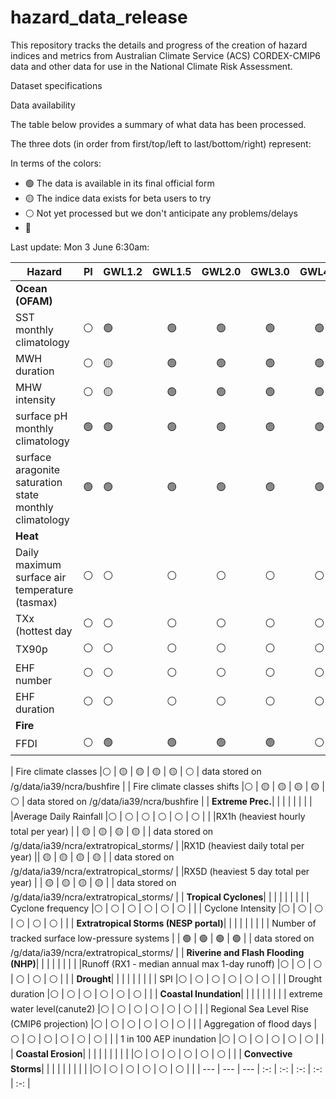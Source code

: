 # hazard_data_release

This repository tracks the details and progress of the creation of hazard indices and metrics from Australian Climate Service (ACS) CORDEX-CMIP6 data and other data for use in the National Climate Risk Assessment.

Dataset specifications

Data availability

The table below provides a summary of what data has been processed.

The three dots (in order from first/top/left to last/bottom/right) represent:

In terms of the colors:
- :green_circle: The data is available in its final official form 
- :yellow_circle: The indice data exists for beta users to try
- :white_circle: Not yet processed but we don't anticipate any problems/delays
- :red_circle:  

Last update: Mon 3 June 6:30am: 



| Hazard | PI  | GWL1.2 | GWL1.5  | GWL2.0 | GWL3.0 | GWL4.0| (Notes) |
| ---    | --- | ---    |  :-:    | :-:    | :-:    | :-:   | :-:     |
| **Ocean (OFAM)**|     |        |         |        |        |       |         |
| SST monthly climatology     |:white_circle: | :green_circle: | :green_circle: | :green_circle: | :green_circle: | :green_circle: | data stored on /g/data/ia39/ncra/ocean |
| MWH duration |:white_circle: | :yellow_circle: | :green_circle: | :green_circle: | :green_circle: | :green_circle: | /g/data/ia39/ncra/ocean  |
| MHW intensity|:white_circle: | :yellow_circle: | :green_circle: | :green_circle: | :green_circle: | :green_circle: | /g/data/ia39/ncra/ocean  |
| surface pH monthly climatology   |:green_circle: | :green_circle: | :green_circle: | :green_circle: | :green_circle: | :green_circle: | /g/data/ia39/ncra/ocean  |
| surface aragonite saturation state monthly climatology |:green_circle: | :green_circle: | :green_circle: | :green_circle: | :green_circle: | :green_circle: |/g/data/ia39/ncra/ocean |
| **Heat**|     |        |         |        |        |       |         |
| Daily maximum surface air temperature (tasmax)   |:white_circle: | :white_circle: | :white_circle: | :white_circle: | :white_circle: | :white_circle: |  |
| TXx (hottest day   |:white_circle: | :white_circle: | :white_circle: | :white_circle: | :white_circle: | :white_circle: |  |
| TX90p    |:white_circle: | :white_circle: | :white_circle: | :white_circle: | :white_circle: | :white_circle: |  |
| EHF number    |:white_circle: | :white_circle: | :white_circle: | :white_circle: | :white_circle: | :white_circle: |  |
| EHF duration  |:white_circle: | :white_circle: | :white_circle: | :white_circle: | :white_circle: | :white_circle: |  |
| **Fire**|     |        |         |        |        |       |         | 
| FFDI     |:white_circle: | :green_circle: | :green_circle: | :green_circle: | :green_circle: | :white_circle: | /g/data/ia39/ncra/fire |

| Fire climate classes     |:white_circle: | :yellow_circle: | :yellow_circle: | :yellow_circle: | :yellow_circle: | :white_circle: | data stored on /g/data/ia39/ncra/bushfire |
| Fire climate classes shifts     |:white_circle: | :yellow_circle: | :yellow_circle: | :yellow_circle: | :yellow_circle: | :white_circle: | data stored on /g/data/ia39/ncra/bushfire |
| **Extreme Prec.**|     |        |         |        |        |       |         |
|Average Daily Rainfall    |:white_circle: | :white_circle: | :white_circle: | :white_circle: | :white_circle: | :white_circle: |  |
|RX1h (heaviest hourly total per year)     | | :yellow_circle: | :yellow_circle: | :yellow_circle: | :yellow_circle: | | data stored on /g/data/ia39/ncra/extratropical_storms/ |
|RX1D (heaviest daily total per year)  || :yellow_circle: | :yellow_circle: | :yellow_circle: | :yellow_circle: |  |  data stored on /g/data/ia39/ncra/extratropical_storms/ |
|RX5D (heaviest 5 day total per year)  | | :yellow_circle: | :yellow_circle: | :yellow_circle: | :yellow_circle: | |  data stored on /g/data/ia39/ncra/extratropical_storms/ |
| **Tropical Cyclones**|     |        |         |        |        |       |         |
| Cyclone frequency |:white_circle: | :white_circle: | :white_circle: | :white_circle: | :white_circle: | :white_circle: |  |
| Cyclone Intensity |:white_circle: | :white_circle: | :white_circle: | :white_circle: | :white_circle: | :white_circle: |  |
| **Extratropical Storms (NESP portal)**|     |        |         |        |        |       |         |
| Number of tracked surface low-pressure systems   | | :green_circle: | :green_circle: | :green_circle: | :green_circle: |  | data stored on /g/data/ia39/ncra/extratropical_storms/ |
| **Riverine and Flash Flooding (NHP)**|     |        |         |        |        |       |         |
|Runoff (RX1 - median annual max 1-day runoff)  |:white_circle: | :white_circle: | :white_circle: | :white_circle: | :white_circle: | :white_circle: |  |
| **Drought**|     |        |         |        |        |       |         |
| SPI    |:white_circle: | :white_circle: | :white_circle: | :white_circle: | :white_circle: | :white_circle: |  |
| Drought duration    |:white_circle: | :white_circle: | :white_circle: | :white_circle: | :white_circle: | :white_circle: |  |
| **Coastal Inundation**|     |        |         |        |        |       |         |
| extreme water level(canute2)     |:white_circle: | :white_circle: | :white_circle: | :white_circle: | :white_circle: | :white_circle: |  |
| Regional Sea Level Rise (CMIP6 projection)     |:white_circle: | :white_circle: | :white_circle: | :white_circle: | :white_circle: | :white_circle: |  |
| Aggregation of flood days |:white_circle: | :white_circle: | :white_circle: | :white_circle: | :white_circle: | :white_circle: |  |
| 1 in 100 AEP inundation |:white_circle: | :white_circle: | :white_circle: | :white_circle: | :white_circle: | :white_circle: |  |
| **Coastal Erosion**|     |        |         |        |        |       |         |
|     |:white_circle: | :white_circle: | :white_circle: | :white_circle: | :white_circle: | :white_circle: |  |
| **Convective Storms**|     |        |         |        |        |       |         |
|         |:white_circle: | :white_circle: | :white_circle: | :white_circle: | :white_circle: | :white_circle: |  |
| ---    | --- | ---    |  :-:    | :-:    | :-:    | :-:   | :-:     |
